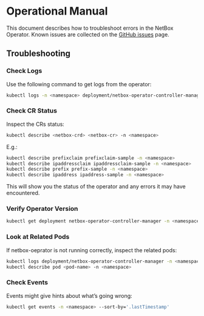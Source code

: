 # Operational Manual

This document describes how to troubleshoot errors in the NetBox Operator.
Known issues are collected on the [GitHub issues](https://github.com/netbox-community/netbox-operator/issues) page.

## Troubleshooting

### Check Logs
Use the following command to get logs from the operator:

```bash
kubectl logs -n <namespace> deployment/netbox-operator-controller-manager
```

### Check CR Status
Inspect the CRs status:

```bash
kubectl describe <netbox-crd> <netbox-cr> -n <namespace>
```

E.g.:
```bash
kubectl describe prefixclaim prefixclaim-sample -n <namespace>
kubectl describe ipaddressclaim ipaddressclaim-sample -n <namespace>
kubectl describe prefix prefix-sample -n <namespace>
kubectl describe ipaddress ipaddress-sample -n <namespace>
```
This will show you the status of the operator and any errors it may have encountered.

### Verify Operator Version

```bash
kubectl get deployment netbox-operator-controller-manager -n <namespace> -o=jsonpath="{.spec.template.spec.containers[*].image}"
```

### Look at Related Pods
If netbox-oeprator is not running correctly, inspect the related pods:

```bash
kubectl logs deployment/netbox-operator-controller-manager -n <namespace> -c manager
kubectl describe pod <pod-name> -n <namespace>
```

### Check Events
Events might give hints about what’s going wrong:

```bash
kubectl get events -n <namespace> --sort-by='.lastTimestamp'
```

